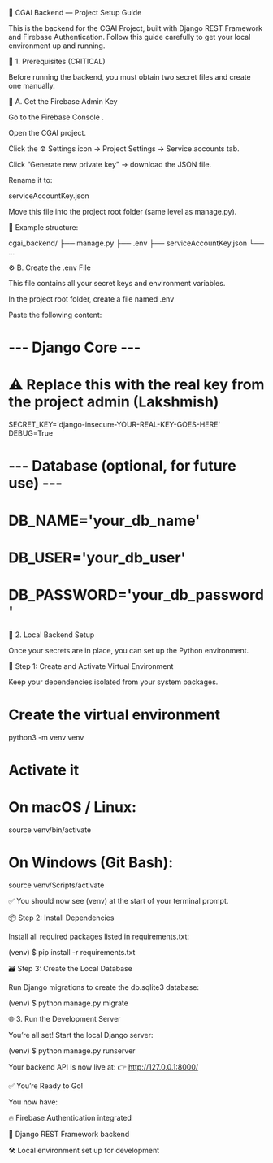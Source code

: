 🚀 CGAI Backend — Project Setup Guide

This is the backend for the CGAI Project, built with Django REST Framework and Firebase Authentication.
Follow this guide carefully to get your local environment up and running.

🧩 1. Prerequisites (CRITICAL)

Before running the backend, you must obtain two secret files and create one manually.

🔑 A. Get the Firebase Admin Key

Go to the Firebase Console
.

Open the CGAI project.

Click the ⚙️ Settings icon → Project Settings → Service accounts tab.

Click “Generate new private key” → download the JSON file.

Rename it to:

serviceAccountKey.json


Move this file into the project root folder (same level as manage.py).

📁 Example structure:

cgai_backend/
├── manage.py
├── .env
├── serviceAccountKey.json
└── ...

⚙️ B. Create the .env File

This file contains all your secret keys and environment variables.

In the project root folder, create a file named .env

Paste the following content:

# --- Django Core ---
# ⚠️ Replace this with the real key from the project admin (Lakshmish)
SECRET_KEY='django-insecure-YOUR-REAL-KEY-GOES-HERE'
DEBUG=True

# --- Database (optional, for future use) ---
# DB_NAME='your_db_name'
# DB_USER='your_db_user'
# DB_PASSWORD='your_db_password'

🧠 2. Local Backend Setup

Once your secrets are in place, you can set up the Python environment.

🐍 Step 1: Create and Activate Virtual Environment

Keep your dependencies isolated from your system packages.

# Create the virtual environment
python3 -m venv venv

# Activate it
# On macOS / Linux:
source venv/bin/activate

# On Windows (Git Bash):
source venv/Scripts/activate


✅ You should now see (venv) at the start of your terminal prompt.

📦 Step 2: Install Dependencies

Install all required packages listed in requirements.txt:

(venv) $ pip install -r requirements.txt

🗃️ Step 3: Create the Local Database

Run Django migrations to create the db.sqlite3 database:

(venv) $ python manage.py migrate

🌐 3. Run the Development Server

You’re all set! Start the local Django server:

(venv) $ python manage.py runserver


Your backend API is now live at:
👉 http://127.0.0.1:8000/

✅ You’re Ready to Go!

You now have:

🔥 Firebase Authentication integrated

🧱 Django REST Framework backend

🛠️ Local environment set up for development